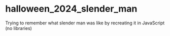 # halloween_2024_slender_man
Trying to remember what slender man was like by recreating it in JavaScript (no libraries)
